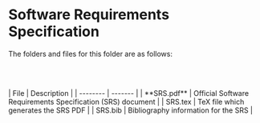 # Software Requirements Specification

The folders and files for this folder are as follows:

<p><br></br></p>
| File | Description |
| -------- | ------- |
| **SRS.pdf** | Official Software Requirements Specification (SRS) document |
| SRS.tex | TeX file which generates the SRS PDF |
| SRS.bib | Bibliography information for the SRS |